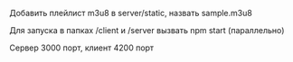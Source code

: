 Добавить плейлист m3u8 в server/static, назвать sample.m3u8

Для запуска в папках /client и /server вызвать npm start (параллельно)

Сервер 3000 порт, клиент 4200 порт
